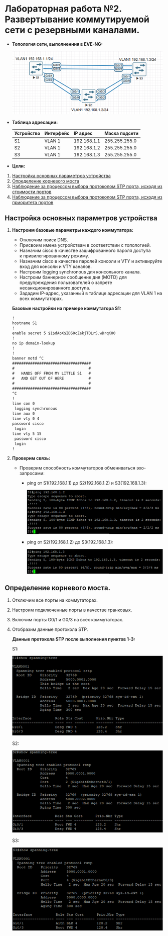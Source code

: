 # Лабораторная работа №2. Развертывание коммутируемой сети с резервными каналами.
  - **Топология сети, выполненния в EVE-NG:**
    
    ![STP топология](https://github.com/MIranaNightshade/otus-networks/blob/main/lab2_STP/jpeg/STP%20%D1%82%D0%BE%D0%BF%D0%BE%D0%BB%D0%BE%D0%B3%D0%B8%D1%8F.png)
  - **Таблица адресации:**

    | Устройство | Интерфейс | IP адрес  | Маска подсети |
     |-----------|------------|-----------|-------------|
    | S1 | VLAN 1 | 192.168.1.1| 255.255.255.0|
    |S2| VLAN 1| 192.168.1.2| 255.255.255.0 |
    | S3 | VLAN 1 | 192.168.1.3 | 255.255.255.0|
    
   
   -  **Цели:**
     
  1. [Настройка основных параметров устройства](#title1)
  2. [Определение корневого моста](#title2)
  3. [Наблюдение за процессом выбора протоколом STP порта, исходя из стоимости портов](#title3)
  4. [Наблюдение за процессом выбора протоколом STP порта, исходя из приоритета портов](#title4)

## <a id="title1">Настройка основных параметров устройства</a>
 1. **Настроим базовые параметры каждого коммутатора:**
    
    - Отключим поиск DNS.
    - Присвоим имена устройствам в соответствии с топологией.
    - Назначим cisco в качестве зашифрованного пароля доступа к привилегированному режиму.
    - Назначим cisco в качестве паролей консоли и VTY и активируйте вход для консоли и VTY каналов.
    - Настроим logging synchronous для консольного канала.
    - Настроим баннерное сообщение дня (MOTD) для предупреждения пользователей о запрете несанкционированного доступа.
    - Зададим IP-адрес, указанный в таблице адресации для VLAN 1 на всех коммутаторах.

     **Базовые настройки на примере коммутатора S1:**
    ```
    !
    hostname S1
    !
    enable secret 5 $1$dAoX$IDS0cZakjTDLrS.wDrqKO0
    !
    no ip domain-lookup
    !
    !
    banner motd ^C
    ###################################
    #                                 #
    #   HANDS OFF FROM MY LITTLE S1   #
    #   AND GET OUT OF HERE           #
    #                                 #
    ###################################
    ^C
    !
    line con 0
     logging synchronous
    line aux 0
    line vty 0 4
    password cisco
     login
    line vty 5 15
     password cisco
     login
    !

    ```    
   2. **Проверим связь:**
      - Проверим способность коммутаторов обмениваться эхо-запросами:
        
        - ping от S1(192.168.1.1) до S2(192.168.1.2) и S3(192.168.1.3):
          
          ![STP проверка связи1](https://github.com/MIranaNightshade/otus-networks/blob/main/lab2_STP/jpeg/STP%20%D0%BF%D1%80%D0%BE%D0%B2%D0%B5%D1%80%D0%BA%D0%B0%20%D1%81%D0%B2%D1%8F%D0%B7%D0%B8%201.png)
        - ping от S2(192.168.1.2) до S3(192.168.1.3):
          
          ![STP проверка связи2](https://github.com/MIranaNightshade/otus-networks/blob/main/lab2_STP/jpeg/STP%20%D0%BF%D1%80%D0%BE%D0%B2%D0%B5%D1%80%D0%BA%D0%B0%20%D1%81%D0%B2%D1%8F%D0%B7%D0%B8%202.png)
        
        
## <a id="title2">Определение корневого моста.</a>
 1. Отключим все порты на коммутаторах.
 2. Настроим подключенные порты в качестве транковых.
 3. Включим порты G0/1 и G0/3 на всех коммутаторах.
 4. Отобразим данные протокола STP.

     **Данные протокола STP после выполнения пунктов 1-3:**
    
       S1:
    
     ![STP S1](https://github.com/MIranaNightshade/otus-networks/blob/main/lab2_STP/jpeg/STP%20S1.png)
    
       S2:
    
     ![STP S2](https://github.com/MIranaNightshade/otus-networks/blob/main/lab2_STP/jpeg/STP%20S2.png)
    
       S3:
    
     ![STP S3](https://github.com/MIranaNightshade/otus-networks/blob/main/lab2_STP/jpeg/STP%20S3.png)  
  

	  
